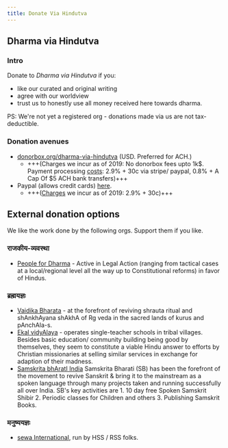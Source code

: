 ```yaml
---
title: Donate Via Hindutva
---
```


## Dharma via Hindutva
### Intro
Donate to _Dharma via Hindutva_ if you:

- like our curated and original writing
- agree with our worldview
- trust us to honestly use all money received here towards dharma.

PS: We're not yet a registered org - donations made via us are not tax-deductible.

### Donation avenues
- [donorbox.org/dharma-via-hindutva](https://donorbox.org/dharma-via-hindutva) (USD. Preferred for ACH.)
  - +++(Charges we incur as of 2019:  No donorbox fees upto 1k$. Payment processing [costs](https://donorbox.org/pricing): 2.9% + 30c via stripe/ paypal, 0.8% + A Cap Of $5 ACH bank transfers)+++
- Paypal (allows credit cards) [here]().
  - +++([Charges](https://www.paypal.com/us/webapps/mpp/fundraising) we incur as of 2019: 2.9% + 30c)+++

## External donation options

We like the work done by the following orgs. Support them if you like.


### राजकीय-व्यवस्था
- [People for Dharma](http://peoplefordharma.org/) - Active in Legal Action (ranging from tactical cases at a local/regional level all the way up to Constitutional reforms) in favor of Hindus.

### ब्रह्मयज्ञः
- [Vaidika Bharata](http://vaidikabharata.org/donate-to-us/) - at the forefront of reviving shrauta ritual and shAnkhAyana shAkhA of Rg veda in the sacred lands of kurus and pAnchAla-s.
- [Ekal vidyAlaya](http://www.ekal.org/content/donate) - operates single-teacher schools in tribal villages. Besides basic education/ community building being good by themselves, they seem to constitute a viable Hindu answer to efforts by Christian missionaries at selling similar services in exchange for adaption of their madness.
- [Samskrita bhAratI India](https://www.samskritabharati.in/donate) Samskrita Bharati (SB) has been the forefront of the movement to revive Sanskrit & bring it to the mainstream as a spoken language through many projects taken and running successfully all over India. SB's key activities are  1. 10 day free Spoken Samskrit Shibir 2. Periodic classes for Children and others 3. Publishing Samskrit Books.

### मनुष्ययज्ञः
- [sewa International](https://sewausa.org/About-Us), run by HSS / RSS folks.